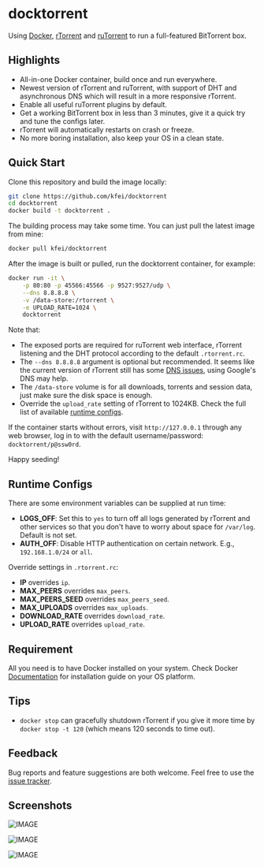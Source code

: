# docktorrent

Using [Docker](https://www.docker.com/),
[rTorrent](http://rakshasa.github.io/rtorrent/) and
[ruTorrent](https://github.com/Novik/ruTorrent) to run a full-featured
BitTorrent box.

## Highlights

  - All-in-one Docker container, build once and run everywhere.
  - Newest version of rTorrent and ruTorrent, with support of DHT and
    asynchronous DNS which will result in a more responsive rTorrent.
  - Enable all useful ruTorrent plugins by default.
  - Get a working BitTorrent box in less than 3 minutes, give it a quick try
    and tune the configs later.
  - rTorrent will automatically restarts on crash or freeze.
  - No more boring installation, also keep your OS in a clean state.

## Quick Start

Clone this repository and build the image locally:
```bash
git clone https://github.com/kfei/docktorrent
cd docktorrent
docker build -t docktorrent .
```

The building process may take some time. You can just pull the latest image
from mine:
```bash
docker pull kfei/docktorrent
```

After the image is built or pulled, run the docktorrent container, for example:
```bash
docker run -it \
    -p 80:80 -p 45566:45566 -p 9527:9527/udp \
    --dns 8.8.8.8 \
    -v /data-store:/rtorrent \
    -e UPLOAD_RATE=1024 \
    docktorrent
```
Note that:
  - The exposed ports are required for ruTorrent web interface, rTorrent
    listening and the DHT protocol according to the default `.rtorrent.rc`.
  - The `--dns 8.8.8.8` argument is optional but recommended. It seems like the
    current version of rTorrent still has some [DNS
    issues](https://github.com/rakshasa/rtorrent/issues/180), using Google's
    DNS may help.
  - The `/data-store` volume is for all downloads, torrents and session data,
    just make sure the disk space is enough.
  - Override the `upload_rate` setting of rTorrent to 1024KB. Check the full list of
    available [runtime configs](#runtime-configs).

If the container starts without errors, visit `http://127.0.0.1` through any web
browser, log in to with the default username/password: `docktorrent/p@ssw0rd`.

Happy seeding!

## Runtime Configs

There are some environment variables can be supplied at run time:
  - **LOGS_OFF**: Set this to `yes` to turn off all logs generated by rTorrent
    and other services so that you don't have to worry about space for
    `/var/log`. Default is not set.
  - **AUTH_OFF**: Disable HTTP authentication on certain network. E.g.,
    `192.168.1.0/24` or `all`.

Override settings in `.rtorrent.rc`:
  - **IP** overrides `ip`.
  - **MAX_PEERS** overrides `max_peers`.
  - **MAX_PEERS_SEED** overrides `max_peers_seed`.
  - **MAX_UPLOADS** overrides `max_uploads`.
  - **DOWNLOAD_RATE** overrides `download_rate`.
  - **UPLOAD_RATE** overrides `upload_rate`.

## Requirement

All you need is to have Docker installed on your system. Check Docker
[Documentation](https://docs.docker.com/installation/) for installation guide on
your OS platform.

## Tips

  - `docker stop` can gracefully shutdown rTorrent if you give it more time by
`docker stop -t 120` (which means 120 seconds to time out).

## Feedback

Bug reports and feature suggestions are both welcome. Feel free to use the
[issue tracker](https://github.com/kfei/docktorrent/issues).

## Screenshots

![IMAGE](http://i.imgur.com/CHHYIRR.png)

![IMAGE](http://i.imgur.com/pwYs20g.png)

![IMAGE](http://i.imgur.com/3hOaxFo.png)
